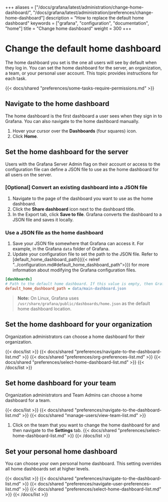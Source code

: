 +++
aliases = ["/docs/grafana/latest/administration/change-home-dashboard/", "/docs/grafana/latest/administration/preferences/change-home-dashboard"]
description = "How to replace the default home dashboard"
keywords = ["grafana", "configuration", "documentation", "home"]
title = "Change home dashboard"
weight = 300
+++

# Change the default home dashboard

The home dashboard you set is the one all users will see by default when they log in. You can set the home dashboard for the server, an organization, a team, or your personal user account. This topic provides instructions for each task.

{{< docs/shared "preferences/some-tasks-require-permissions.md" >}}

## Navigate to the home dashboard

The home dashboard is the first dashboard a user sees when they sign in to Grafana. You can also navigate to the home dashboard manually.

1. Hover your cursor over the **Dashboards** (four squares) icon.
1. Click **Home**.

## Set the home dashboard for the server

Users with the Grafana Server Admin flag on their account or access to the configuration file can define a JSON file to use as the home dashboard for all users on the server.

### [Optional] Convert an existing dashboard into a JSON file

1. Navigate to the page of the dashboard you want to use as the home dashboard.
1. Click the **Share dashboard** icon next to the dashboard title.
1. In the Export tab, click **Save to file**. Grafana converts the dashboard to a JSON file and saves it locally.

### Use a JSON file as the home dashboard

1. Save your JSON file somewhere that Grafana can access it. For example, in the Grafana `data` folder of Grafana.
1. Update your configuration file to set the path to the JSON file. Refer to [default_home_dashboard_path]({{< relref "../configuration.md#default_home_dashboard_path">}}) for more information about modifying the Grafana configuration files.

```ini
[dashboards]
# Path to the default home dashboard. If this value is empty, then Grafana uses StaticRootPath + "dashboards/home.json"
default_home_dashboard_path = data/main-dashboard.json
```

> **Note:** On Linux, Grafana uses `/usr/share/grafana/public/dashboards/home.json` as the default home dashboard location.

## Set the home dashboard for your organization

Organization administrators can choose a home dashboard for their organization.

{{< docs/list >}}
{{< docs/shared "preferences/navigate-to-the-dashboard-list.md" >}}
{{< docs/shared "preferences/org-preferences-list.md" >}}
{{< docs/shared "preferences/select-home-dashboard-list.md" >}}
{{< /docs/list >}}

## Set home dashboard for your team

Organization administrators and Team Admins can choose a home dashboard for a team.

{{< docs/list >}}
{{< docs/shared "preferences/navigate-to-the-dashboard-list.md" >}}
{{< docs/shared "manage-users/view-team-list.md" >}}

1. Click on the team that you want to change the home dashboard for and then navigate to the **Settings** tab.
   {{< docs/shared "preferences/select-home-dashboard-list.md" >}}
   {{< /docs/list >}}

## Set your personal home dashboard

You can choose your own personal home dashboard. This setting overrides all home dashboards set at higher levels.

{{< docs/list >}}
{{< docs/shared "preferences/navigate-to-the-dashboard-list.md" >}}
{{< docs/shared "preferences/navigate-user-preferences-list.md" >}}
{{< docs/shared "preferences/select-home-dashboard-list.md" >}}
{{< /docs/list >}}
